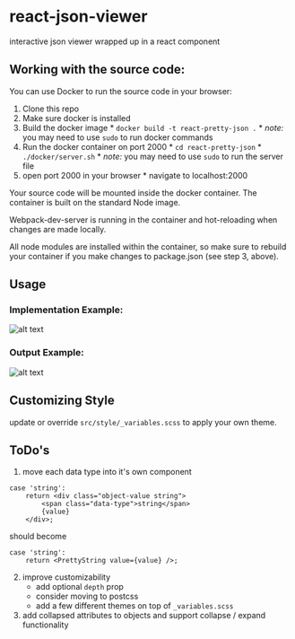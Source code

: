 # react-json-viewer
interactive json viewer wrapped up in a react component

## Working with the source code:
You can use Docker to run the source code in your browser:
  1. Clone this repo
  2. Make sure docker is installed
  3. Build the docker image
    * `docker build -t react-pretty-json .`
    * *note:* you may need to use `sudo` to run docker commands
  4. Run the docker container on port 2000
    * `cd react-pretty-json`
    * `./docker/server.sh`
    * *note:* you may need to use `sudo` to run the server file
  5. open port 2000 in your browser
    * navigate to localhost:2000
  
Your source code will be mounted inside the docker container.  The container is built on the standard Node image.  

Webpack-dev-server is running in the container and hot-reloading when changes are made locally.

All node modules are installed within the container, so make sure to rebuild your container if you make changes to package.json (see step 3, above).

## Usage
### Implementation Example:
![alt text](https://github.com/mac-s-g/react-pretty-json/blob/master/docs/source-example.png?raw=true "Usage Example")

### Output Example:
![alt text](https://github.com/mac-s-g/react-pretty-json/blob/master/docs/output-example.png?raw=true "Output Example")

## Customizing Style
update or override `src/style/_variables.scss` to apply your own theme.

## ToDo's
1. move each data type into it's own component
```
case 'string':
    return <div class="object-value string">
        <span class="data-type">string</span> 
        {value}
    </div>;
```
should become 
``` 
case 'string':
    return <PrettyString value={value} />;
```

2. improve customizability
    * add optional `depth` prop
    * consider moving to postcss
    * add a few different themes on top of `_variables.scss`
3. add collapsed attributes to objects and support collapse / expand functionality
